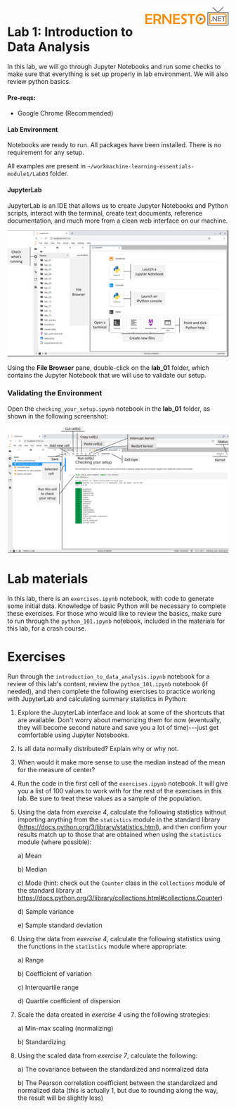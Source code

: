 
<img align="right" src="../logo.png">


Lab 1: Introduction to Data Analysis
=======================================

In this lab, we will go through Jupyter Notebooks and  run some checks to make sure that everything is
set up properly in lab environment. We will also review python basics.


#### Pre-reqs:
- Google Chrome (Recommended)

#### Lab Environment
Notebooks are ready to run. All packages have been installed. There is no requirement for any setup.

All examples are present in `~/workmachine-learning-essentials-module1/Lab03` folder. 


#### JupyterLab

JupyterLab is an IDE that allows us to create Jupyter Notebooks and
Python scripts, interact with the terminal, create
text documents, reference documentation, and much more from a clean web
interface on our machine.


![](./images/Figure_1.18_B16834.jpg)


Using the **File Browser** pane, double-click on the **lab_01** folder,
which contains the Jupyter Notebook that we will use to validate our
setup.


### Validating the Environment

Open the `checking_your_setup.ipynb` notebook in the
**lab_01** folder, as shown in the following
screenshot:


![](./images/Figure_1.19_B16834.jpg)


Lab materials
=================

In this lab, there is an `exercises.ipynb` notebook, with code to generate some
initial data. Knowledge of basic Python will be necessary to complete
these exercises. For those who would like to review the basics, make
sure to run through the `python_101.ipynb` notebook, included
in the materials for this lab, for a crash course.


Exercises
=========

Run through the `introduction_to_data_analysis.ipynb` notebook
for a review of this lab\'s content, review the
`python_101.ipynb` notebook (if needed), and then complete the
following exercises to practice working with JupyterLab and calculating
summary statistics in Python:

1.  Explore the JupyterLab interface and look at some of the shortcuts
    that are available. Don\'t worry about memorizing them for now
    (eventually, they will become second nature and save you a lot of
    time)---just get comfortable using Jupyter Notebooks.

2.  Is all data normally distributed? Explain why or why not.

3.  When would it make more sense to use the median instead of the mean
    for the measure of center?

4.  Run the code in the first cell of the `exercises.ipynb`
    notebook. It will give you a list of 100 values to work with for the
    rest of the exercises in this lab. Be sure to treat these values
    as a sample of the population.

5.  Using the data from *exercise 4*, calculate the following statistics
    without importing anything from the `statistics` module in
    the standard library
    (<https://docs.python.org/3/library/statistics.html>), and then
    confirm your results match up to those that are obtained when using
    the `statistics` module (where possible):

    a\) Mean

    b\) Median

    c\) Mode (hint: check out the `Counter` class in the
    `collections` module of the standard library at
    <https://docs.python.org/3/library/collections.html#collections.Counter>)

    d\) Sample variance

    e\) Sample standard deviation

6.  Using the data from *exercise 4*, calculate the following statistics
    using the functions in the `statistics` module where
    appropriate:

    a\) Range

    b\) Coefficient of variation

    c\) Interquartile range

    d\) Quartile coefficient of dispersion

7.  Scale the data created in *exercise 4* using the following
    strategies:

    a\) Min-max scaling (normalizing)

    b\) Standardizing

8.  Using the scaled data from *exercise 7*, calculate the following:

    a\) The covariance between the standardized and normalized data

    b\) The Pearson correlation coefficient between the standardized and
    normalized data (this is actually 1, but due to rounding along the
    way, the result will be slightly less)
